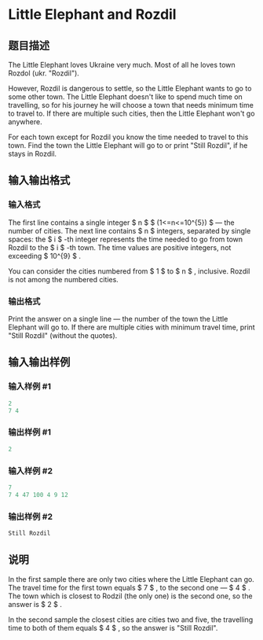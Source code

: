 # Little Elephant and Rozdil

## 题目描述

The Little Elephant loves Ukraine very much. Most of all he loves town Rozdol (ukr. "Rozdil").

However, Rozdil is dangerous to settle, so the Little Elephant wants to go to some other town. The Little Elephant doesn't like to spend much time on travelling, so for his journey he will choose a town that needs minimum time to travel to. If there are multiple such cities, then the Little Elephant won't go anywhere.

For each town except for Rozdil you know the time needed to travel to this town. Find the town the Little Elephant will go to or print "Still Rozdil", if he stays in Rozdil.

## 输入输出格式

### 输入格式

The first line contains a single integer $ n $ $ (1<=n<=10^{5}) $ — the number of cities. The next line contains $ n $ integers, separated by single spaces: the $ i $ -th integer represents the time needed to go from town Rozdil to the $ i $ -th town. The time values are positive integers, not exceeding $ 10^{9} $ .

You can consider the cities numbered from $ 1 $ to $ n $ , inclusive. Rozdil is not among the numbered cities.

### 输出格式

Print the answer on a single line — the number of the town the Little Elephant will go to. If there are multiple cities with minimum travel time, print "Still Rozdil" (without the quotes).

## 输入输出样例

### 输入样例 #1

```cpp
2
7 4

```
### 输出样例 #1

```cpp
2

```
### 输入样例 #2

```cpp
7
7 4 47 100 4 9 12

```
### 输出样例 #2

```cpp
Still Rozdil

```
## 说明

In the first sample there are only two cities where the Little Elephant can go. The travel time for the first town equals $ 7 $ , to the second one — $ 4 $ . The town which is closest to Rodzil (the only one) is the second one, so the answer is $ 2 $ .

In the second sample the closest cities are cities two and five, the travelling time to both of them equals $ 4 $ , so the answer is "Still Rozdil".

